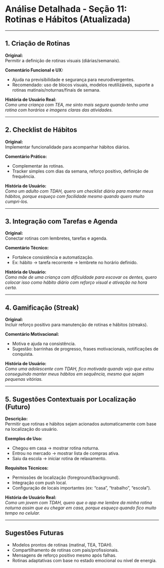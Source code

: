 # Análise Detalhada - Seção 11: Rotinas e Hábitos (Atualizada)

---

## **1. Criação de Rotinas**

**Original:**  
Permitir a definição de rotinas visuais (diárias/semanais).

**Comentário Funcional e UX:**  
- Ajuda na previsibilidade e segurança para neurodivergentes.  
- Recomendado: uso de blocos visuais, modelos reutilizáveis, suporte a rotinas matinais/noturnas/finais de semana.

**História de Usuário Real:**  
*Como uma criança com TEA, me sinto mais segura quando tenho uma rotina com horários e imagens claras das atividades.*

---

## **2. Checklist de Hábitos**

**Original:**  
Implementar funcionalidade para acompanhar hábitos diários.

**Comentário Prático:**  
- Complementar às rotinas.  
- Tracker simples com dias da semana, reforço positivo, definição de frequência.

**História de Usuário:**  
*Como um adulto com TDAH, quero um checklist diário para manter meus hábitos, porque esqueço com facilidade mesmo quando quero muito cumpri-los.*

---

## **3. Integração com Tarefas e Agenda**

**Original:**  
Conectar rotinas com lembretes, tarefas e agenda.

**Comentário Técnico:**  
- Fortalece consistência e automatização.  
- Ex: hábito → tarefa recorrente → lembrete no horário definido.

**História de Usuário:**  
*Como mãe de uma criança com dificuldade para escovar os dentes, quero colocar isso como hábito diário com reforço visual e ativação na hora certa.*

---

## **4. Gamificação (Streak)**

**Original:**  
Incluir reforço positivo para manutenção de rotinas e hábitos (streaks).

**Comentário Motivacional:**  
- Motiva e ajuda na consistência.  
- Sugestão: barrinhas de progresso, frases motivacionais, notificações de conquista.

**História de Usuário:**  
*Como uma adolescente com TDAH, fico motivada quando vejo que estou conseguindo manter meus hábitos em sequência, mesmo que sejam pequenas vitórias.*

---

## **5. Sugestões Contextuais por Localização (Futuro)**

**Descrição:**  
Permitir que rotinas e hábitos sejam acionados automaticamente com base na localização do usuário.

**Exemplos de Uso:**  
- Chegou em casa → mostrar rotina noturna.  
- Entrou no mercado → mostrar lista de compras ativa.  
- Saiu da escola → iniciar rotina de relaxamento.

**Requisitos Técnicos:**  
- Permissões de localização (foreground/background).  
- Integração com push local.  
- Configuração de locais importantes (ex: “casa”, “trabalho”, “escola”).

**História de Usuário Real:**  
*Como um jovem com TDAH, quero que o app me lembre da minha rotina noturna assim que eu chegar em casa, porque esqueço quando fico muito tempo no celular.*

---

## **Sugestões Futuras**

- Modelos prontos de rotinas (matinal, TEA, TDAH).  
- Compartilhamento de rotinas com pais/profissionais.  
- Mensagens de reforço positivo mesmo após falhas.  
- Rotinas adaptativas com base no estado emocional ou nível de energia.